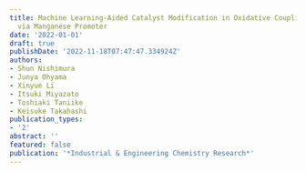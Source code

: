 ```yaml
---
title: Machine Learning-Aided Catalyst Modification in Oxidative Coupling of Methane
  via Manganese Promoter
date: '2022-01-01'
draft: true
publishDate: '2022-11-18T07:47:47.334924Z'
authors:
- Shun Nishimura
- Junya Ohyama
- Xinyue Li
- Itsuki Miyazato
- Toshiaki Taniike
- Keisuke Takahashi
publication_types:
- '2'
abstract: ''
featured: false
publication: '*Industrial & Engineering Chemistry Research*'
---
```


